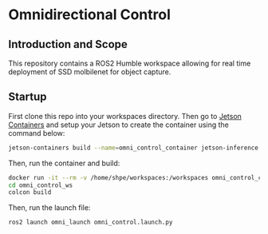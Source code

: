 # Omnidirectional Control

## Introduction and Scope

This repository contains a ROS2 Humble workspace allowing for real time deployment of SSD molbilenet for object capture. 

## Startup

First clone this repo into your workspaces directory. Then go to [Jetson Containers](https://github.com/dusty-nv/jetson-inference/tree/master) and setup your Jetson to create the container using the command below:

```bash
jetson-containers build --name=omni_control_container jetson-inference numpy ros:humble-ros-base 
```

Then, run the container and build:

```bash
docker run -it --rm -v /home/shpe/workspaces:/workspaces omni_control_container bash -c "cd /workspaces && ls"
cd omni_control_ws
colcon build
```

Then, run the launch file:

```bash
ros2 launch omni_launch omni_control.launch.py
```

